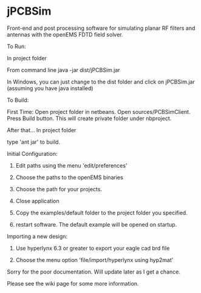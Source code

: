 jPCBSim
=======

Front-end and post processing software for simulating planar RF filters and antennas with the openEMS FDTD field solver.

To Run:

In project folder

From command line
java -jar dist/jPCBSim.jar

In Windows, you can just change to the dist folder and click on jPCBSim.jar  (assuming you have java installed)


To Build:

First Time:  Open project folder in netbeans.  Open sources/PCBSimClient.  Press Build button.  This will create private folder under nbproject.

After that...
In project folder

type 'ant jar'  to build.



Initial Configuration:

1) Edit paths using the menu  'edit/preferences'

2) Choose the paths to the openEMS binaries

3) Choose the path for your projects.  

4) Close application

5) Copy the examples/default folder to the project folder you specified.  

6) restart software.  The default example will be opened on startup.


Importing a new design:

1) Use hyperlynx 6.3 or greater to export your eagle cad brd file

2) Choose the menu option 'file/import/hyperlynx using hyp2mat'


Sorry for the poor documentation.  Will update later as I get a chance.

Please see the wiki page for some more information.
